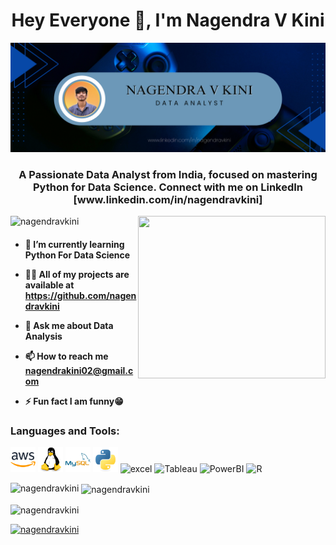 <h1 align="center">Hey Everyone 👋, I'm Nagendra V Kini</h1>
<div align="center"> <img src="https://github.com/nagendravkini/nagendravkini/blob/main/GitHub_Banner.png"> </div>
<h3 align="center">A Passionate Data Analyst from India, focused on mastering Python for Data Science. Connect with me on LinkedIn [www.linkedin.com/in/nagendravkini]</h3>

<img align="right" src="https://github.com/nagendravkini/nagendravkini/assets/140932670/f5e638fc-000b-4d0d-88f4-5926a2a221e3" width="300" height="260">

<p align="left"> <img src="https://komarev.com/ghpvc/?username=nagendravkini&label=Profile%20views&color=0e75b6&style=flat" alt="nagendravkini" /> </p>

<h4>
  
- 🌱 I’m currently learning **Python For Data Science**

- 👨‍💻 All of my projects are available at **https://github.com/nagendravkini**
  
- 💬 Ask me about **Data Analysis**

- 📫 How to reach me **nagendrakini02@gmail.com**

- ⚡ Fun fact **I am funny😁**
</h4>

<h3 align="left">Languages and Tools:</h3>
<p align="left">
    <a>
        <img src="https://raw.githubusercontent.com/devicons/devicon/master/icons/amazonwebservices/amazonwebservices-original-wordmark.svg" alt="aws" width="40" height="40"/>
    </a>   
    <a>
        <img src="https://raw.githubusercontent.com/devicons/devicon/master/icons/linux/linux-original.svg" alt="linux" width="40" height="40"/>
    </a>   
    <a>
        <img src="https://raw.githubusercontent.com/devicons/devicon/master/icons/mysql/mysql-original-wordmark.svg" alt="mysql" width="40" height="40"/>
    </a>
    <a>
        <img src="https://raw.githubusercontent.com/devicons/devicon/master/icons/python/python-original.svg" alt="python" width="40" height="40"/>
    </a>  
    <a>
        <img src="https://github.com/nagendravkini/nagendravkini/assets/140932670/82979a2b-ba4b-44f4-b570-2687106559f4" alt="excel" width="40" height="40"/>
    </a>  
    <a>
        <img src="https://github.com/nagendravkini/nagendravkini/assets/140932670/2975ca78-e47b-4bb6-8413-e2552dbec35f" alt="Tableau" width="40" height="40"/>
    </a>   
    <a>
        <img src="https://github.com/nagendravkini/nagendravkini/assets/140932670/b1b21ba7-d5d5-4dd4-91da-bfd875766a11" alt="PowerBI" width="40" height="40"/>
    </a>
    <a>
        <img src="https://github.com/nagendravkini/nagendravkini/assets/140932670/d97d3f79-5a08-461f-88b6-c91f62e94bd8" alt="R" width="40" height="40"/>
    </a> 
</p>

<p><img align="left" src="https://github-readme-stats.vercel.app/api/top-langs?username=nagendravkini&show_icons=true&locale=en&layout=compact" alt="nagendravkini" /></p>

<p>&nbsp;<img align="center" src="https://github-readme-stats.vercel.app/api?username=nagendravkini&show_icons=true&locale=en" alt="nagendravkini" /></p>

<p><img align="center" src="https://github-readme-streak-stats.herokuapp.com/?user=nagendravkini&" alt="nagendravkini" /></p>


<p align="left"> <a href="https://github.com/ryo-ma/github-profile-trophy"><img src="https://github-profile-trophy.vercel.app/?username=nagendravkini" alt="nagendravkini" /></a> </p>
